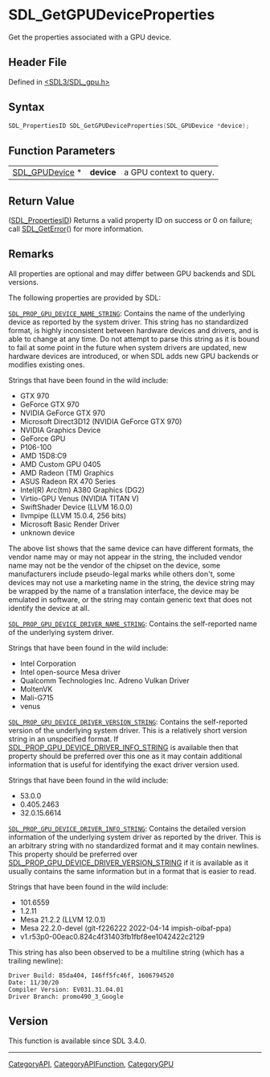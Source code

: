 # SDL_GetGPUDeviceProperties

Get the properties associated with a GPU device.

## Header File

Defined in [<SDL3/SDL_gpu.h>](https://github.com/libsdl-org/SDL/blob/main/include/SDL3/SDL_gpu.h)

## Syntax

```c
SDL_PropertiesID SDL_GetGPUDeviceProperties(SDL_GPUDevice *device);
```

## Function Parameters

|                                  |            |                         |
| -------------------------------- | ---------- | ----------------------- |
| [SDL_GPUDevice](SDL_GPUDevice) * | **device** | a GPU context to query. |

## Return Value

([SDL_PropertiesID](SDL_PropertiesID)) Returns a valid property ID on
success or 0 on failure; call [SDL_GetError](SDL_GetError)() for more
information.

## Remarks

All properties are optional and may differ between GPU backends and SDL
versions.

The following properties are provided by SDL:

[`SDL_PROP_GPU_DEVICE_NAME_STRING`](SDL_PROP_GPU_DEVICE_NAME_STRING):
Contains the name of the underlying device as reported by the system
driver. This string has no standardized format, is highly inconsistent
between hardware devices and drivers, and is able to change at any time. Do
not attempt to parse this string as it is bound to fail at some point in
the future when system drivers are updated, new hardware devices are
introduced, or when SDL adds new GPU backends or modifies existing ones.

Strings that have been found in the wild include:

- GTX 970
- GeForce GTX 970
- NVIDIA GeForce GTX 970
- Microsoft Direct3D12 (NVIDIA GeForce GTX 970)
- NVIDIA Graphics Device
- GeForce GPU
- P106-100
- AMD 15D8:C9
- AMD Custom GPU 0405
- AMD Radeon (TM) Graphics
- ASUS Radeon RX 470 Series
- Intel(R) Arc(tm) A380 Graphics (DG2)
- Virtio-GPU Venus (NVIDIA TITAN V)
- SwiftShader Device (LLVM 16.0.0)
- llvmpipe (LLVM 15.0.4, 256 bits)
- Microsoft Basic Render Driver
- unknown device

The above list shows that the same device can have different formats, the
vendor name may or may not appear in the string, the included vendor name
may not be the vendor of the chipset on the device, some manufacturers
include pseudo-legal marks while others don't, some devices may not use a
marketing name in the string, the device string may be wrapped by the name
of a translation interface, the device may be emulated in software, or the
string may contain generic text that does not identify the device at all.

[`SDL_PROP_GPU_DEVICE_DRIVER_NAME_STRING`](SDL_PROP_GPU_DEVICE_DRIVER_NAME_STRING):
Contains the self-reported name of the underlying system driver.

Strings that have been found in the wild include:

- Intel Corporation
- Intel open-source Mesa driver
- Qualcomm Technologies Inc. Adreno Vulkan Driver
- MoltenVK
- Mali-G715
- venus

[`SDL_PROP_GPU_DEVICE_DRIVER_VERSION_STRING`](SDL_PROP_GPU_DEVICE_DRIVER_VERSION_STRING):
Contains the self-reported version of the underlying system driver. This is
a relatively short version string in an unspecified format. If
[SDL_PROP_GPU_DEVICE_DRIVER_INFO_STRING](SDL_PROP_GPU_DEVICE_DRIVER_INFO_STRING)
is available then that property should be preferred over this one as it may
contain additional information that is useful for identifying the exact
driver version used.

Strings that have been found in the wild include:

- 53.0.0
- 0.405.2463
- 32.0.15.6614

[`SDL_PROP_GPU_DEVICE_DRIVER_INFO_STRING`](SDL_PROP_GPU_DEVICE_DRIVER_INFO_STRING):
Contains the detailed version information of the underlying system driver
as reported by the driver. This is an arbitrary string with no standardized
format and it may contain newlines. This property should be preferred over
[SDL_PROP_GPU_DEVICE_DRIVER_VERSION_STRING](SDL_PROP_GPU_DEVICE_DRIVER_VERSION_STRING)
if it is available as it usually contains the same information but in a
format that is easier to read.

Strings that have been found in the wild include:

- 101.6559
- 1.2.11
- Mesa 21.2.2 (LLVM 12.0.1)
- Mesa 22.2.0-devel (git-f226222 2022-04-14 impish-oibaf-ppa)
- v1.r53p0-00eac0.824c4f31403fb1fbf8ee1042422c2129

This string has also been observed to be a multiline string (which has a
trailing newline):

```
Driver Build: 85da404, I46ff5fc46f, 1606794520
Date: 11/30/20
Compiler Version: EV031.31.04.01
Driver Branch: promo490_3_Google
```

## Version

This function is available since SDL 3.4.0.

----
[CategoryAPI](CategoryAPI), [CategoryAPIFunction](CategoryAPIFunction), [CategoryGPU](CategoryGPU)

